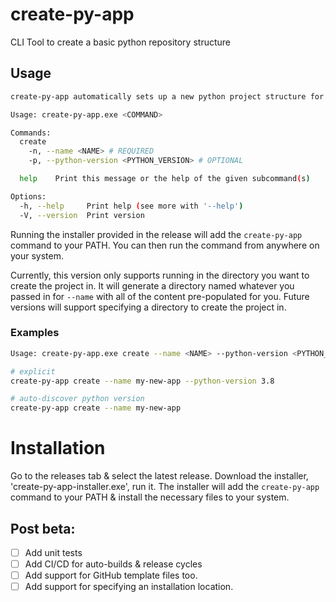 # create-py-app
CLI Tool to create a basic python repository structure



## Usage
```bash
create-py-app automatically sets up a new python project structure for you.

Usage: create-py-app.exe <COMMAND>

Commands:
  create
    -n, --name <NAME> # REQUIRED
    -p, --python-version <PYTHON_VERSION> # OPTIONAL

  help    Print this message or the help of the given subcommand(s)

Options:
  -h, --help     Print help (see more with '--help')
  -V, --version  Print version
```

Running the installer provided in the release will add the `create-py-app` command to your PATH. You can then run the command from anywhere on your system.

Currently, this version only supports running in the directory you want to create the project in. It will generate a directory named whatever you passed in for `--name` with all of the content pre-populated for you. Future versions will support specifying a directory to create the project in.

### Examples
```bash
Usage: create-py-app.exe create --name <NAME> --python-version <PYTHON_VERSION>

# explicit
create-py-app create --name my-new-app --python-version 3.8

# auto-discover python version
create-py-app create --name my-new-app
```


# Installation
Go to the releases tab & select the latest release. Download the installer, 'create-py-app-installer.exe', run it. The installer will add the `create-py-app` command to your PATH & install the necessary files to your system.

## Post beta:
- [ ] Add unit tests
- [ ] Add CI/CD for auto-builds & release cycles
- [ ] Add support for GitHub template files too.
- [ ] Add support for specifying an installation location.

